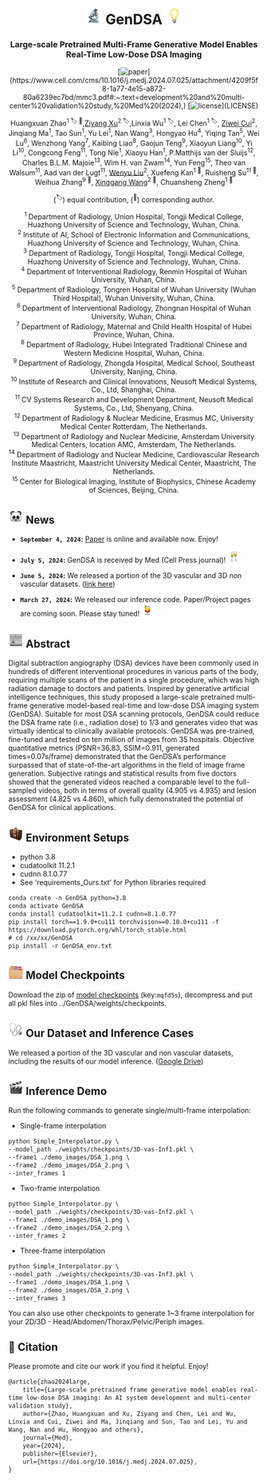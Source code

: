 <div align="center">
<h1><img src='/sundry/1f52c.gif' width="35px"> GenDSA <img src='/sundry/1f4a1.gif' width="35px"></h1>
<h3>Large-scale Pretrained Multi-Frame Generative Model Enables Real-Time Low-Dose DSA Imaging</h3>

[![paper](https://img.shields.io/badge/Paper-Online_Available_(click_here)-orange)](https://www.cell.com/cms/10.1016/j.medj.2024.07.025/attachment/4209f5f8-1a77-4e15-a872-80a6239ec7bd/mmc3.pdf#:~:text=development%20and%20multi-center%20validation%20study,%20Med%20(2024),) [![license](https://img.shields.io/badge/License-Apache_2.0_(click_here)-blue)](LICENSE)

Huangxuan Zhao<sup>1 🏷️ :email:</sup>,[Ziyang Xu](https://ziyangxu.top/)<sup>2 🏷️</sup>,Linxia Wu<sup>1 🏷️</sup>, Lei Chen<sup>1 🏷️</sup>, [Ziwei Cui](https://github.com/ziwei-cui)<sup>2</sup>, Jinqiang Ma<sup>1</sup>, Tao Sun<sup>1</sup>, Yu Lei<sup>1</sup>, Nan Wang<sup>3</sup>, Hongyao Hu<sup>4</sup>, Yiqing Tan<sup>5</sup>, Wei Lu<sup>6</sup>, Wenzhong Yang<sup>7</sup>, Kaibing Liao<sup>8</sup>, Gaojun Teng<sup>9</sup>, Xiaoyun Liang<sup>10</sup>, Yi Li<sup>10</sup>, Congcong Feng<sup>11</sup>, Tong Nie<sup>1</sup>, Xiaoyu Han<sup>1</sup>, P.Matthijs van der Sluijs<sup>12</sup>, Charles B.L.M. Majoie<sup>13</sup>, Wim H. van Zwam<sup>14</sup>, Yun Feng<sup>15</sup>, Theo van Walsum<sup>11</sup>, Aad van der Lugt<sup>11</sup>, [Wenyu Liu](http://eic.hust.edu.cn/professor/liuwenyu/)<sup>2</sup>, Xuefeng Kan<sup>1 :email:</sup>, Ruisheng Su<sup>11 :email:</sup>, Weihua Zhang<sup>9 :email:</sup>, [Xinggang Wang](https://xwcv.github.io/)<sup>2 :email:</sup>, Chuansheng Zheng<sup>1 :email:</sup>

(<sup>🏷️</sup>) equal contribution, (<sup>:email:</sup>) corresponding author.

<sup>1</sup> Department of Radiology, Union Hospital, Tongji Medical College, Huazhong University of Science and Technology, Wuhan, China.  
<sup>2</sup> Institute of AI, School of Electronic Information and Communications, Huazhong University of Science and Technology, Wuhan, China.  
<sup>3</sup> Department of Radiology, Tongji Hospital, Tongji Medical College, Huazhong University of Science and Technology, Wuhan, China.  
<sup>4</sup> Department of Interventional Radiology, Renmin Hospital of Wuhan University, Wuhan, China.  
<sup>5</sup> Department of Radiology, Tongren Hospital of Wuhan University (Wuhan Third Hospital), Wuhan University, Wuhan, China.  
<sup>6</sup> Department of Interventional Radiology, Zhongnan Hospital of Wuhan University, Wuhan, China.  
<sup>7</sup> Department of Radiology, Maternal and Child Health Hospital of Hubei Province, Wuhan, China.  
<sup>8</sup> Department of Radiology, Hubei Integrated Traditional Chinese and Western Medicine Hospital, Wuhan, China.  
<sup>9</sup> Department of Radiology, Zhongda Hospital, Medical School, Southeast University, Nanjing, China.  
<sup>10</sup> Institute of Research and Clinical Innovations, Neusoft Medical Systems, Co., Ltd, Shanghai, China.  
<sup>11</sup> CV Systems Research and Development Department, Neusoft Medical Systems, Co., Ltd, Shenyang, China.  
<sup>12</sup> Department of Radiology & Nuclear Medicine, Erasmus MC, University Medical Center Rotterdam, The Netherlands.  
<sup>13</sup> Department of Radiology and Nuclear Medicine, Amsterdam University Medical Centers, location AMC, Amsterdam, The Netherlands.  
<sup>14</sup> Department of Radiology and Nuclear Medicine, Cardiovascular Research Institute Maastricht, Maastricht University Medical Center, Maastricht, The Netherlands.  
<sup>15</sup> Center for Biological Imaging, Institute of Biophysics, Chinese Academy of Sciences, Beijing, China.


</div>

## <img src='/sundry/1f43c.gif' width="30px"> News

* **`September 4, 2024`:** [Paper](https://www.cell.com/cms/10.1016/j.medj.2024.07.025/attachment/4209f5f8-1a77-4e15-a872-80a6239ec7bd/mmc3.pdf#:~:text=development%20and%20multi-center%20validation%20study,%20Med%20(2024),) is online and available now. Enjoy!

* **`July 5, 2024`:** GenDSA is received by Med (Cell Press journal)! <img src='/sundry/cheers.gif' width="25px">

* **`June 5, 2024`:** We released a portion of the 3D vascular and 3D non vascular datasets. ([link here](https://drive.google.com/drive/folders/1t-esIdUnVcZdFXmSGhGcwhcpI0KyGKY0?usp=sharing))

* **`March 27, 2024`:** We released our inference code. Paper/Project pages are coming soon. Please stay tuned! <img src='/sundry/1f379.gif' width="25px">

## <img src='/sundry/1f4f0.gif' width="30px"> Abstract
Digital subtraction angiography (DSA) devices have been commonly used in hundreds of different interventional procedures in various parts of the body, requiring multiple scans of the patient in a single procedure, which was high radiation damage to doctors and patients. Inspired by generative artificial intelligence techniques, this study proposed a large-scale pretrained multi-frame generative model-based real-time and low-dose DSA imaging system (GenDSA). Suitable for most DSA scanning protocols, GenDSA could reduce the DSA frame rate (i.e., radiation dose) to 1/3 and generates video that was virtually identical to clinically available protocols. GenDSA was pre-trained, fine-tuned and tested on ten million of images from 35 hospitals. Objective quantitative metrics (PSNR=36.83, SSIM=0.911, generated times=0.07s/frame) demonstrated that the GenDSA’s performance surpassed that of state-of-the-art algorithms in the field of image frame generation. Subjective ratings and statistical results from five doctors showed that the generated videos reached a comparable level to the full-sampled videos, both in terms of overall quality (4.905 vs 4.935) and lesion assessment (4.825 vs 4.860), which fully demonstrated the potential of GenDSA for clinical applications.


## <img src='/sundry/1f9f3.gif' width="30px"> Environment Setups

* python 3.8
* cudatoolkit 11.2.1
* cudnn 8.1.0.77
* See 'requirements_Ours.txt' for Python libraries required

```shell
conda create -n GenDSA python=3.8
conda activate GenDSA
conda install cudatoolkit=11.2.1 cudnn=8.1.0.77
pip install torch==1.9.0+cu111 torchvision==0.10.0+cu111 -f https://download.pytorch.org/whl/torch_stable.html
# cd /xx/xx/GenDSA
pip install -r GenDSA_env.txt
```


## <img src='/sundry/1f5c2-fe0f.gif' width="30px"> Model Checkpoints
Download the zip of [model checkpoints](https://share.weiyun.com/ze6bOv0i) (key:```mqfd5s```), decompress and put all pkl files into ../GenDSA/weights/checkpoints.

## <img src='/sundry/听诊器.gif' width="30px"> Our Dataset and Inference Cases
We released a portion of the 3D vascular and non vascular datasets, including the results of our model inference. ([Google Drive](https://drive.google.com/drive/folders/1t-esIdUnVcZdFXmSGhGcwhcpI0KyGKY0?usp=sharing))


## <img src='/sundry/1f3ac.gif' width="30px"> Inference Demo
Run the following commands to generate single/multi-frame interpolation:

* Single-frame interpolation
```shell
python Simple_Interpolator.py \
--model_path ./weights/checkpoints/3D-vas-Inf1.pkl \
--frame1 ./demo_images/DSA_1.png \
--frame2 ./demo_images/DSA_2.png \
--inter_frames 1
```

* Two-frame interpolation
```shell
python Simple_Interpolator.py \
--model_path ./weights/checkpoints/3D-vas-Inf2.pkl \
--frame1 ./demo_images/DSA_1.png \
--frame2 ./demo_images/DSA_2.png \
--inter_frames 2
```

* Three-frame interpolation
```shell
python Simple_Interpolator.py \
--model_path ./weights/checkpoints/3D-vas-Inf3.pkl \
--frame1 ./demo_images/DSA_1.png \
--frame2 ./demo_images/DSA_2.png \
--inter_frames 3
```

You can also use other checkpoints to generate 1~3 frame interpolation for your 2D/3D - Head/Abdomen/Thorax/Pelvic/Periph images.

## 💖 Citation
Please promote and cite our work if you find it helpful. Enjoy!
```shell
@article{zhao2024large,
    title={Large-scale pretrained frame generative model enables real-time low-dose DSA imaging: An AI system development and multi-center validation study},
    author={Zhao, Huangxuan and Xu, Ziyang and Chen, Lei and Wu, Linxia and Cui, Ziwei and Ma, Jinqiang and Sun, Tao and Lei, Yu and Wang, Nan and Hu, Hongyao and others},
    journal={Med},
    year={2024},
    publisher={Elsevier},
    url={https://doi.org/10.1016/j.medj.2024.07.025},
}
```


<!--
## Acknowledgement


## Citation
-->

